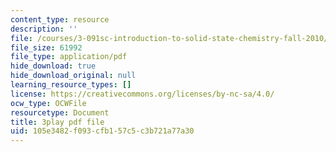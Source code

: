 ```yaml
---
content_type: resource
description: ''
file: /courses/3-091sc-introduction-to-solid-state-chemistry-fall-2010/105e3482f093cfb157c5c3b721a77a30_56d9qcsHGwE.pdf
file_size: 61992
file_type: application/pdf
hide_download: true
hide_download_original: null
learning_resource_types: []
license: https://creativecommons.org/licenses/by-nc-sa/4.0/
ocw_type: OCWFile
resourcetype: Document
title: 3play pdf file
uid: 105e3482-f093-cfb1-57c5-c3b721a77a30
---
```

